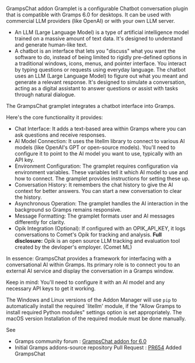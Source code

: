 GrampsChat addon Gramplet is a configurable Chatbot conversation plugin that is compatible with Gramps 6.0 for desktops. It can be used with commercial LLM providers (like OpenAI) or with your own LLM server.

* An LLM (Large Language Model) is a type of artificial intelligence model trained on a massive amount of text data. It's designed to understand and generate human-like text.
* A chatbot is an interface that lets you "discuss" what you want the software to do, instead of being limited to rigidly pre-defined options in a traditional windows, icons, menus, and pointer interface. You interact by typing questions or requests using everyday language. The chatbot uses an LLM (Large Language Model) to figure out what you meant and generate a relevant response. It's designed to simulate a conversation, acting as a digital assistant to answer questions or assist with tasks through natural dialogue.

The GrampsChat gramplet integrates a chatbot interface into Gramps.

Here's the core functionality it provides:
* Chat Interface: It adds a text-based area within Gramps where you can ask questions and receive responses.
* AI Model Connection: It uses the litellm library to connect to various AI models (like OpenAI's GPT or open-source models). You'll need to configure it to point to the AI model you want to use, typically with an API key.
* Environment Configuration: The gramplet requires configuration via environment variables. These variables tell it which AI model to use and how to connect. The gramplet provides instructions for setting these up.
* Conversation History: It remembers the chat history to give the AI context for better answers. You can start a new conversation to clear the history.
* Asynchronous Operation: The gramplet handles the AI interaction in the background so Gramps remains responsive.
* Message Formatting: The gramplet formats user and AI messages differently for clarity.
* Opik Integration (Optional): If configured with an OPIK_API_KEY, it logs conversations to Comet's Opik for tracking and analysis.  **Full disclosure:** Opik is an open source LLM tracking and evaluation tool created by the devloper's employer. (Comet ML)

In essence: GrampsChat provides a framework for interfacing with a conversational AI within Gramps. Its primary role is to connect you to an external AI service and display the conversation in a Gramps window.

Keep in mind: You'll need to configure it with an AI model and any necessary API keys to get it working.

The Windows and Linux versions of the Addon Manager will use `pip` to automatically install the required `litellm' module, if the "Allow Gramps to install required Python modules" settings option is set appropriately. 
The macOS version Installation of the required module must be done manually.   

See
* Gramps community forum : [GrampsChat addon for 6.0](https://gramps.discourse.group/t/grampschat-addon-for-6-0/7108)
* Initial Gramps addons-source repository Pull Request : [PR654](https://github.com/gramps-project/addons-source/pull/654#issue-2867079969) Added GrampsChat
